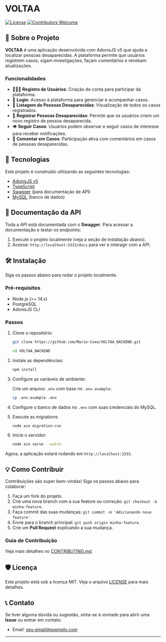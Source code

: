 # VOLTAA

[![License](https://img.shields.io/badge/license-MIT-green)](LICENSE)
[![Contributors Welcome](https://img.shields.io/badge/contributors-welcome-brightgreen)](CONTRIBUTING.md)

## 📝 Sobre o Projeto

**VOLTAA** é uma aplicação desenvolvida com AdonisJS v5 que ajuda a localizar pessoas desaparecidas. A plataforma permite que usuários registrem casos, sigam investigações, façam comentários e recebam atualizações.

### Funcionalidades

- 🧑‍🤝‍🧑 **Registro de Usuários**: Criação de conta para participar da plataforma.
- 🔐 **Login**: Acesso à plataforma para gerenciar e acompanhar casos.
- 📃 **Listagem de Pessoas Desaparecidas**: Visualização de todos os casos registrados.
- 📝 **Registrar Pessoas Desaparecidas**: Permite que os usuários criem um novo registro de pessoa desaparecida.
- 👁️ **Seguir Casos**: Usuários podem observar e seguir casos de interesse para receber notificações.
- 💬 **Comentar em Casos**: Participação ativa com comentários em casos de pessoas desaparecidas.

## 🚀 Tecnologias

Este projeto é construído utilizando as seguintes tecnologias:

- [AdonisJS v5](https://adonisjs.com/)
- [TypeScript](https://www.typescriptlang.org/)
- [Swagger](https://swagger.io/) (para documentação de API)
- [MySQL](https://www.mysql.com/) (banco de dados)

## 📄 Documentação da API

Toda a API está documentada com o **Swagger**. Para acessar a documentação e testar os endpoints:

1. Execute o projeto localmente (veja a seção de instalação abaixo).
2. Acesse: `http://localhost:3333/docs` para ver e interagir com a API.

## 🛠️ Instalação

Siga os passos abaixo para rodar o projeto localmente.

### Pré-requisitos

- Node.js (>= 14.x)
- PostgreSQL
- AdonisJS CLI

### Passos

1. Clone o repositório:

   ```bash
   git clone https://github.com/Mario-Coxe/VOLTAA_BACKEND.git
   ```
   
   ```bash
   cd VOLTAA_BACKEND
   ```

1. Instale as dependências:

   ```bash
   npm install
   ```

2. Configure as variáveis de ambiente:

   Crie um arquivo `.env` com base no `.env.example`:

   ```bash
   cp .env.example .env
   ```

3. Configure o banco de dados no `.env` com suas credenciais do MySQL.

4. Execute as migrations:

   ```bash
   node ace migration:run
   ```

5. Inicie o servidor:

   ```bash
   node ace serve --watch
   ```

Agora, a aplicação estará rodando em `http://localhost:3333`.

## 💡 Como Contribuir

Contribuições são super bem-vindas! Siga os passos abaixo para colaborar:

1. Faça um fork do projeto.
2. Crie uma nova branch com a sua feature ou correção: `git checkout -b minha-feature`.
3. Faça commit das suas mudanças: `git commit -m 'Adicionando nova feature'`.
4. Envie para o branch principal: `git push origin minha-feature`.
5. Crie um **Pull Request** explicando a sua mudança.

### Guia de Contribuição

Veja mais detalhes no [CONTRIBUTING.md](CONTRIBUTING.md).

## 🛡️ Licença

Este projeto está sob a licença MIT. Veja o arquivo [LICENSE](LICENSE) para mais detalhes.

## 📞 Contato

Se tiver alguma dúvida ou sugestão, sinta-se à vontade para abrir uma **Issue** ou entrar em contato:

- Email: [seu-email@exemplo.com](mailto:mariocoxedev@gmail.com)
---

